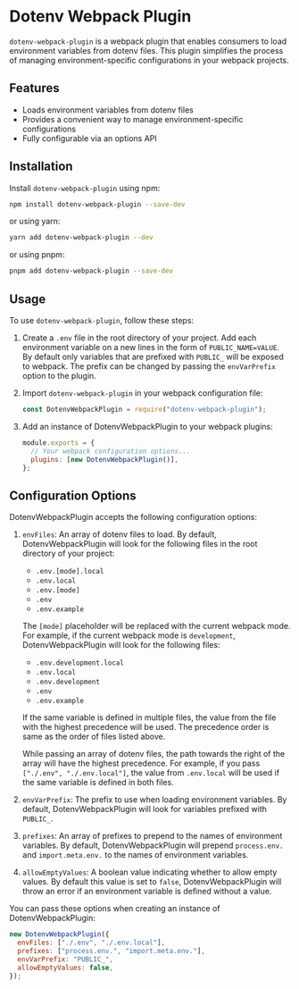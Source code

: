 # Dotenv Webpack Plugin

`dotenv-webpack-plugin` is a webpack plugin that enables consumers to load environment variables from dotenv files. This plugin simplifies the process of managing environment-specific configurations in your webpack projects.

## Features

- Loads environment variables from dotenv files
- Provides a convenient way to manage environment-specific configurations
- Fully configurable via an options API

## Installation

Install `dotenv-webpack-plugin` using npm:

```bash
npm install dotenv-webpack-plugin --save-dev
```

or using yarn:

```bash
yarn add dotenv-webpack-plugin --dev
```

or using pnpm:

```bash
pnpm add dotenv-webpack-plugin --save-dev
```

## Usage

To use `dotenv-webpack-plugin`, follow these steps:

1.  Create a `.env` file in the root directory of your project. Add each environment variable on a new lines in the form of `PUBLIC_NAME=VALUE`. By default only variables that are prefixed with `PUBLIC_` will be exposed to webpack. The prefix can be changed by passing the `envVarPrefix` option to the plugin.

1.  Import `dotenv-webpack-plugin` in your webpack configuration file:

    ```javascript
    const DotenvWebpackPlugin = require("dotenv-webpack-plugin");
    ```

1.  Add an instance of DotenvWebpackPlugin to your webpack plugins:

    ```javascript
    module.exports = {
      // Your webpack configuration options...
      plugins: [new DotenvWebpackPlugin()],
    };
    ```

## Configuration Options

DotenvWebpackPlugin accepts the following configuration options:

1. `envFiles`: An array of dotenv files to load. By default, DotenvWebpackPlugin will look for the following files in the root directory of your project:

   - `.env.[mode].local`
   - `.env.local`
   - `.env.[mode]`
   - `.env`
   - `.env.example`

   The `[mode]` placeholder will be replaced with the current webpack mode. For example, if the current webpack mode is `development`, DotenvWebpackPlugin will look for the following files:

   - `.env.development.local`
   - `.env.local`
   - `.env.development`
   - `.env`
   - `.env.example`

   If the same variable is defined in multiple files, the value from the file with the highest precedence will be used. The precedence order is same as the order of files listed above.

   While passing an array of dotenv files, the path towards the right of the array will have the highest precedence. For example, if you pass `["./.env", "./.env.local"]`, the value from `.env.local` will be used if the same variable is defined in both files.

1. `envVarPrefix`: The prefix to use when loading environment variables. By default, DotenvWebpackPlugin will look for variables prefixed with `PUBLIC_`.

1. `prefixes`: An array of prefixes to prepend to the names of environment variables. By default, DotenvWebpackPlugin will prepend `process.env.` and `import.meta.env.` to the names of environment variables.

1. `allowEmptyValues`: A boolean value indicating whether to allow empty values. By default this value is set to `false`, DotenvWebpackPlugin will throw an error if an environment variable is defined without a value.

You can pass these options when creating an instance of DotenvWebpackPlugin:

```javascript
new DotenvWebpackPlugin({
  envFiles: ["./.env", "./.env.local"],
  prefixes: ["process.env.", "import.meta.env."],
  envVarPrefix: "PUBLIC_",
  allowEmptyValues: false,
});
```
